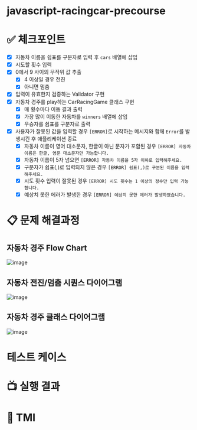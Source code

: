# javascript-racingcar-precourse

# ✅ 체크포인트

- [x] 자동차 이름을 쉼표를 구분자로 입력 후 `cars` 배열에 삽입
- [x] 시도할 횟수 입력
- [x] 0에서 9 사이의 무작위 값 추출
  - [x] 4 이상일 경우 전진
  - [x] 아니면 멈춤
- [x] 입력이 유효한지 검증하는 Validator 구현
- [x] 자동차 경주를 play하는 CarRacingGame 클래스 구현
  - [x] 매 횟수마다 이동 결과 출력
  - [x] 가장 많이 이동한 자동차를 `winners` 배열에 삽입
  - [x] 우승자를 쉼표를 구분자로 출력
- [x] 사용자가 잘못된 값을 입력할 경우 `[ERROR]`로 시작하는 메시지와 함께 `Error`를 발생시킨 후 애플리케이션 종료
  - [x] 자동차 이름이 영어 대소문자, 한글이 아닌 문자가 포함된 경우 `[ERROR] 자동차 이름은 한글, 영문 대소문자만 가능합니다.`
  - [x] 자동차 이름이 5자 넘으면 `[ERROR] 자동차 이름을 5자 이하로 입력해주세요.`
  - [x] 구분자가 쉼표(,)로 입력되지 않은 경우 `[ERROR] 쉼표(,)로 구분된 이름을 입력해주세요.`
  - [x] 시도 횟수 입력이 잘못된 경우 `[ERROR] 시도 횟수는 1 이상의 정수만 입력 가능합니다.`
  - [x] 예상치 못한 에러가 발생한 경우 `[ERROR] 예상치 못한 에러가 발생하였습니다.`

# 📋 문제 해결과정

## 자동차 경주 Flow Chart

![image](https://github.com/user-attachments/assets/bc5225f5-4839-4ea2-87e3-0ed65590491e)

## 자동차 전진/멈춤 시퀀스 다이어그램

![image](https://github.com/user-attachments/assets/7c436e48-63fb-4814-bf49-b21eefbe322a)

## 자동차 경주 클래스 다이어그램

![image](https://github.com/user-attachments/assets/b327f20d-492a-4ab0-a971-dfac8f8ac09c)

# 테스트 케이스

# 📺 실행 결과

# 📕 TMI

